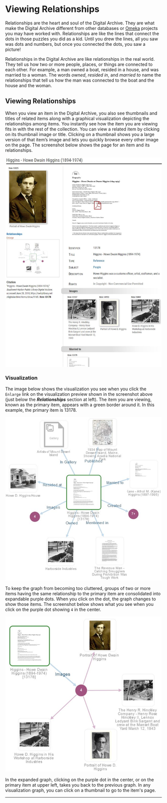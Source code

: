 # Viewing Relationships

Relationships are the heart and soul of the Digital Archive. They are what make the
Digital Archive different from other databases or [Omeka](https://omeka.org/classic) projects
you may have worked with. Relationships are like the lines that connect the dots in those
puzzles you did as a kid. Until you drew the lines, all you saw was dots and numbers,
but once you connected the dots, you saw a picture!

Relationships in the Digital Archive are like relationships in the real world. They tell us how
two or more people, places, or things are connected to each other. For example, a man owned
a boat, resided in a house, and was married to a woman. The words *owned*, *resided in*, and
*married to* name the relationships that tell us how the man was connected to the boat
and the house and the woman.

## Viewing Relationships

When you view an item in the Digital Archive, you also see thumbnails and titles of related items along with a graphical visualization depicting the relationships among items. You instantly see how the item you are viewing fits in with the rest of the collection. You can view a related item by clicking on its thumbnail image or title. Clicking on a thumbnail shows you a large version of that item’s image and lets you quickly browse every other image on the page. The screenshot below shows the page for an item and its relationships.

![Viewing relationships](understanding-relationships-4.jpg)

### Visualization

The image below shows the visualization you see when you click the `Enlarge` link on the visualization
preview shown in the screenshot above (just below the **_Relationships_** section at left). The item
you are viewing, known as the primary item, appears with a green border around it. In this example, the
primary item is 13178.

![Relationships visualization](understanding-relationships-5.jpg)

To keep the graph from becoming too cluttered, groups of two or more items having the same relationship to the primary item are consolidated into expandable purple dots. When you click on the dot, the graph changes to show those items. The screenshot below shows what you see when you click on the purple dot showing `4` in the center.
 
![Relationships visualization expanded](understanding-relationships-6.jpg)

In the expanded graph, clicking on the purple dot in the center, or on the primary item
at upper left, takes you back to the previous graph. In any visualization graph, you can
click on a thumbnail to go to the item's page.

---
